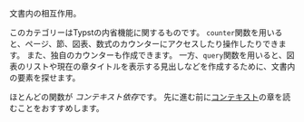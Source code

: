 文書内の相互作用。

このカテゴリーはTypstの内省機能に関するものです。
`counter`関数を用いると、ページ、節、図表、数式のカウンターにアクセスしたり操作したりできます。
また、独自のカウンターも作成できます。
一方、`query`関数を用いると、図表のリストや現在の章タイトルを表示する見出しなどを作成するために、文書内の要素を探せます。

ほとんどの関数が *コンテキスト依存*です。
先に進む前に[コンテキスト]($context)の章を読むことをおすすめします。
